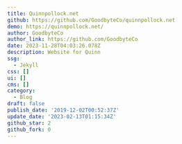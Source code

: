 ```yaml
---
title: Quinnpollock.net
github: https://github.com/GoodbyteCo/quinnpollock.net
demo: https://quinnpollock.net/
author: GoodbyteCo
author_link: https://github.com/GoodbyteCo
date: 2023-11-28T04:03:26.078Z
description: Website for Quinn
ssg:
  - Jekyll
css: []
ui: []
cms: []
category:
  - Blog
draft: false
publish_date: '2019-12-02T00:52:37Z'
update_date: '2023-02-13T01:15:34Z'
github_star: 2
github_fork: 0
---
```


